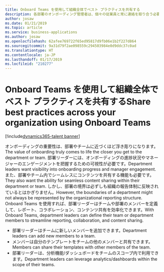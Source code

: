 ```yaml
---
title: Onboard Teams を使用して組織全体でベスト プラクティスを共有する
description: 各部署のオンボーディング管理者は、個々の従業員と常に連絡を取り合う必要があります。
author: josaw
ms.date: 01/21/2019
ms.topic: article
ms.service: business-applications
ms.author: josaw
ms.openlocfilehash: 62afee769722f65ed95817d9fb06e1b2f227d864
ms.sourcegitcommit: 9a31d79f2ae098559c294503984e0d9ddc37c0ad
ms.translationtype: HT
ms.contentlocale: ja-JP
ms.lasthandoff: 01/17/2019
ms.locfileid: "210277"
---
```

#  <a name="share-best-practices-across-your-organization-using-onboard-teams"></a><span data-ttu-id="a2245-103">Onboard Teams を使用して組織全体でベスト プラクティスを共有する</span><span class="sxs-lookup"><span data-stu-id="a2245-103">Share best practices across your organization using Onboard Teams</span></span>


[!include[dynamics365-talent banner](../../includes/dynamics365-talent.md)]

<span data-ttu-id="a2245-104">オンボーディングの重要性は、部署やチームに近づくほど浮き彫りになります。</span><span class="sxs-lookup"><span data-stu-id="a2245-104">The value of onboarding truly comes to life the closer you get to the department or team.</span></span> <span data-ttu-id="a2245-105">部署リーダーには、オンボーディングの進捗状況やマネージャーのエンゲージメントを把握するための可視性が必要です。</span><span class="sxs-lookup"><span data-stu-id="a2245-105">Department leaders want visibility into onboarding progress and manager engagement.</span></span> <span data-ttu-id="a2245-106">また、部署やチーム内でシームレスにコンテンツを共有する機能も必要です。</span><span class="sxs-lookup"><span data-stu-id="a2245-106">They also want the ability for seamless content sharing within their department or team.</span></span> <span data-ttu-id="a2245-107">しかし、部署の境界は必ずしも組織の報告体制に反映されているとはかぎりません。</span><span class="sxs-lookup"><span data-stu-id="a2245-107">However, the boundaries of a department might not always be represented by the organizational reporting structure.</span></span> <span data-ttu-id="a2245-108">Onboard Teams を使用すれば、部署リーダーはチームや部署のメンバーを定義して、レポート、コラボレーション、コンテンツ共有を効率化できます。</span><span class="sxs-lookup"><span data-stu-id="a2245-108">With Onboard Teams, department leaders can define their team or department members to streamline reporting, collaboration, and content sharing.</span></span>

- <span data-ttu-id="a2245-109">部署リーダーはチームに新しいメンバーを追加できます。</span><span class="sxs-lookup"><span data-stu-id="a2245-109">Department leaders can add new members to a team.</span></span>
- <span data-ttu-id="a2245-110">メンバーは自分のテンプレートをチームの他のメンバーと共有できます。</span><span class="sxs-lookup"><span data-stu-id="a2245-110">Members can share their templates with other members of the team.</span></span>
- <span data-ttu-id="a2245-111">部署リーダーは、分析機能/ダッシュボードをチームのスコープ内で利用できます。</span><span class="sxs-lookup"><span data-stu-id="a2245-111">Department leaders can leverage analytics/dashboards within the scope of their teams.</span></span>

